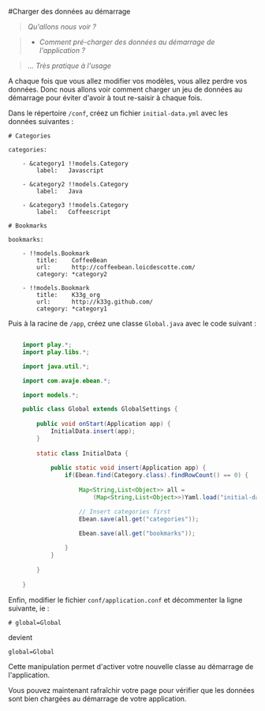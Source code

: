 #Charger des données au démarrage

>*Qu'allons nous voir ?*

>	- *Comment pré-charger des données au démarrage de l'application ?*

>*... Très pratique à l'usage*


A chaque fois que vous allez modifier vos modèles, vous allez perdre vos données. Donc nous allons voir comment charger un jeu de données au démarrage pour éviter d'avoir à tout re-saisir à chaque fois.

Dans le répertoire `/conf`, créez un fichier `initial-data.yml` avec les données suivantes :

	# Categories

	categories:

	    - &category1 !!models.Category
	        label:   Javascript

	    - &category2 !!models.Category
	        label:   Java

	    - &category3 !!models.Category
	        label:   Coffeescript

	# Bookmarks

	bookmarks:

	    - !!models.Bookmark
	        title:    CoffeeBean
	        url:      http://coffeebean.loicdescotte.com/
	        category: *category2

	    - !!models.Bookmark
	        title:    K33g_org
	        url:      http://k33g.github.com/
	        category: *category1


Puis à la racine de `/app`, créez une classe `Global.java` avec le code suivant :


```java

	import play.*;
	import play.libs.*;

	import java.util.*;

	import com.avaje.ebean.*;

	import models.*;

	public class Global extends GlobalSettings {
		
		public void onStart(Application app) {
		    InitialData.insert(app);
		}
		
		static class InitialData {
		    
		    public static void insert(Application app) {
		        if(Ebean.find(Category.class).findRowCount() == 0) {
		            
		            Map<String,List<Object>> all = 
		            	(Map<String,List<Object>>)Yaml.load("initial-data.yml");

		            // Insert categories first
		            Ebean.save(all.get("categories"));

		            Ebean.save(all.get("bookmarks"));
		            
		        }
		    }
		    
		}
		
	}
```

Enfin, modifier le fichier `conf/application.conf` et décommenter la ligne suivante, ie :

    # global=Global

devient

    global=Global

Cette manipulation permet d'activer votre nouvelle classe au démarrage de l'application.

Vous pouvez maintenant rafraîchir votre page pour vérifier que les données sont bien chargées au démarrage de votre application.



